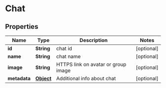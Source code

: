 

# Chat

## Properties

Name | Type | Description | Notes
------------ | ------------- | ------------- | -------------
**id** | **String** | chat id |  [optional]
**name** | **String** | chat name |  [optional]
**image** | **String** | HTTPS link on avatar or group image |  [optional]
**metadata** | [**Object**](.md) | Additional info about chat |  [optional]



